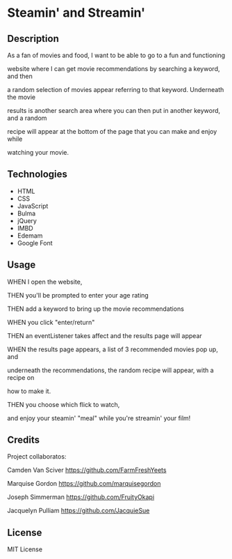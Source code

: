 # Steamin' and Streamin'

## Description
 As a fan of movies and food, I want to be able to go to a fun and functioning 
 
 website where I can get movie recommendations by searching a keyword, and then 
 
 a random selection of movies appear referring to that keyword.  Underneath the movie 
 
 results is another search area where you can then put in another keyword, and a random 
 
 recipe will appear at the bottom of the page that you can make and enjoy while 
 
 watching your movie.

 ## Technologies
 * HTML
 * CSS
 * JavaScript
 * Bulma
 * jQuery
 * IMBD
 * Edemam
 * Google Font

 ## Usage
 WHEN I open the website, 
 
 THEN you'll be prompted to enter your age rating

 THEN add a keyword to bring up the movie recommendations

WHEN you click "enter/return"

THEN an eventListener takes affect and the results page will appear

WHEN the results page appears, a list of 3 recommended movies pop up, and 

underneath the recommendations, the random recipe will appear, with a recipe on 

how to make it.

THEN you choose which flick to watch, 

and enjoy your steamin' "meal" while you're streamin' your film!

[def]: assets/images/screenshot.png
[def]: assets/images/screenshot.png

## Credits
Project collaboratos:

Camden Van Sciver 
https://github.com/FarmFreshYeets

Marquise Gordon 
https://github.com/marquisegordon

Joseph Simmerman 
https://github.com/FruityOkapi

Jacquelyn Pulliam 
https://github.com/JacquieSue

## License
MIT License
